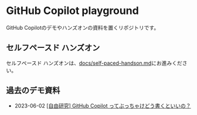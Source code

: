 # GitHub Copilot playground

GitHub Copilotのデモやハンズオンの資料を置くリポジトリです。

## セルフペースド ハンズオン

セルフペースド ハンズオンは、[docs/self-paced-handson.md](./docs/self-paced-handson.md)にお進みください。

## 過去のデモ資料

- 2023-06-02 [[自由研究] GitHub Copilot ってぶっちゃけどう書くといいの？](./docs/demo.md)
